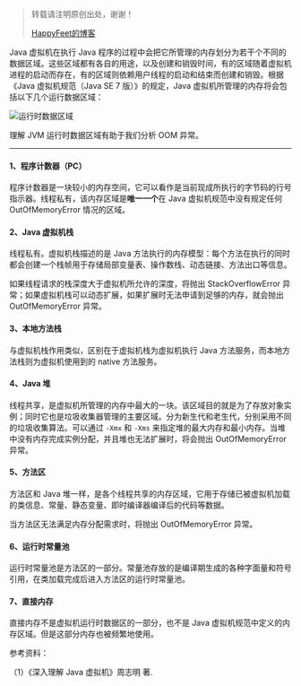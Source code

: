 > 转载请注明原创出处，谢谢！
>
> [HappyFeet的博客](https://blog.csdn.net/haihui_yang)

Java 虚拟机在执行 Java 程序的过程中会把它所管理的内存划分为若干个不同的数据区域。这些区域都有各自的用途，以及创建和销毁时间，有的区域随着虚拟机进程的启动而存在，有的区域则依赖用户线程的启动和结束而创建和销毁。根据《Java 虚拟机规范（Java SE 7 版）》的规定，Java 虚拟机所管理的内存将会包括以下几个运行数据区域：

![运行时数据区域](https://img-blog.csdn.net/20180702224230126?watermark/2/text/aHR0cHM6Ly9ibG9nLmNzZG4ubmV0L2hhaWh1aV95YW5n/font/5a6L5L2T/fontsize/400/fill/I0JBQkFCMA==/dissolve/70)

理解 JVM 运行时数据区域有助于我们分析 OOM 异常。

---

#### 1、程序计数器（PC）

程序计数器是一块较小的内存空间，它可以看作是当前现成所执行的字节码的行号指示器。线程私有，该内存区域是**唯一一个**在 Java 虚拟机规范中没有规定任何 OutOfMemoryError 情况的区域。

#### 2、Java 虚拟机栈

线程私有。虚拟机栈描述的是 Java 方法执行的内存模型：每个方法在执行的同时都会创建一个栈帧用于存储局部变量表、操作数栈、动态链接、方法出口等信息。

如果线程请求的栈深度大于虚拟机所允许的深度，将抛出 StackOverflowError 异常；如果虚拟机栈可以动态扩展，如果扩展时无法申请到足够的内存，就会抛出 OutOfMemoryError 异常。

#### 3、本地方法栈

与虚拟机栈作用类似，区别在于虚拟机栈为虚拟机执行 Java 方法服务，而本地方法栈则为虚拟机使用到的 native 方法服务。

#### 4、Java 堆

线程共享，是虚拟机所管理的内存中最大的一块。该区域目的就是为了存放对象实例；同时它也是垃圾收集器管理的主要区域。分为新生代和老生代，分别采用不同的垃圾收集算法。可以通过 `-Xmx` 和 `-Xms` 来指定堆的最大内存和最小内存。当堆中没有内存完成实例分配，并且堆也无法扩展时，将会抛出 OutOfMemoryError 异常。

#### 5、方法区

方法区和 Java 堆一样，是各个线程共享的内存区域，它用于存储已被虚拟机加载的类信息、常量、静态变量、即时编译器编译后的代码等数据。

当方法区无法满足内存分配需求时，将抛出 OutOfMemoryError 异常。

#### 6、运行时常量池

运行时常量池是方法区的一部分。常量池存放的是编译期生成的各种字面量和符号引用，在类加载完成后进入方法区的运行时常量池。

#### 7、直接内存

直接内存不是虚拟机运行时数据区的一部分，也不是 Java 虚拟机规范中定义的内存区域。但是这部分内存也被频繁地使用。

参考资料：

（1）《深入理解 Java 虚拟机》周志明 著.